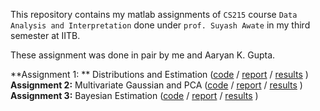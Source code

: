 This repository contains my matlab assignments of `CS215` course `Data Analysis and Interpretation` done under `prof. Suyash Awate` in my third semester at IITB.

These assignment was done in pair by me and Aaryan K. Gupta.

**Assignment 1: ** Distributions and Estimation ([code](./assignment1/code) / [report](./assigment1/report) / [results](./assignmanet1/results) )
**Assignment 2:** Multivariate Gaussian and PCA ([code](./assignment2/code) / [report](./assigment2/report) / [results](./assignmanet2/results) )
**Assignment 3:** Bayesian Estimation ([code](./assignment3/code) / [report](./assigment3/report) / [results](./assignmanet3/results) )
